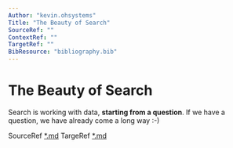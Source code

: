 ```yaml
---
Author: "kevin.ohsystems"
Title: "The Beauty of Search"
SourceRef: "" 
ContextRef: ""
TargetRef: ""
BibResource: "bibliography.bib"
---
```


# The Beauty of Search 

Search is working with data, **starting from a question**. If we have a question, we have already come a long way :-)

SourceRef [*.md](*.md)
TargeRef [*.md](*.md)
